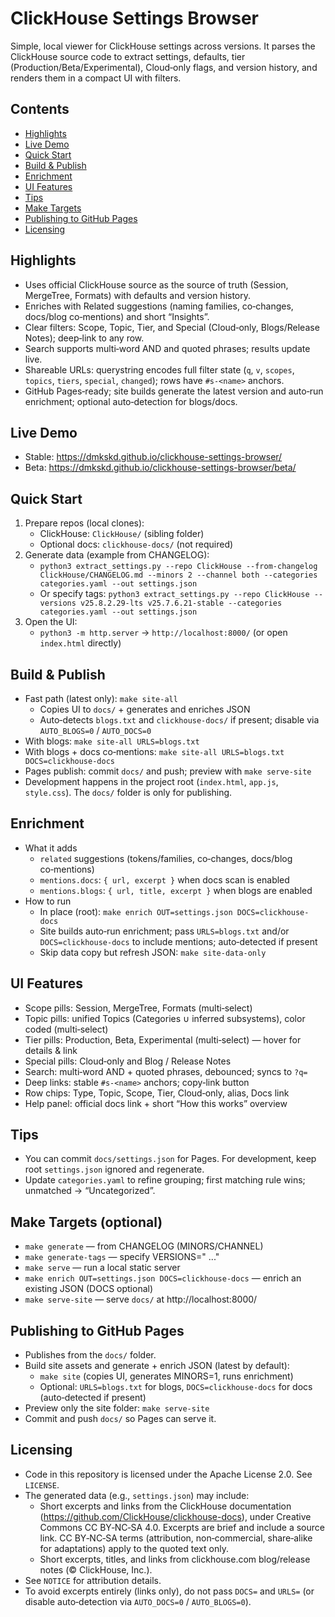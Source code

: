 # ClickHouse Settings Browser

Simple, local viewer for ClickHouse settings across versions. It parses the ClickHouse source code to extract settings, defaults, tier (Production/Beta/Experimental), Cloud‑only flags, and version history, and renders them in a compact UI with filters.

## Contents
- [Highlights](#highlights)
- [Live Demo](#live-demo)
- [Quick Start](#quick-start)
- [Build & Publish](#build--publish)
- [Enrichment](#enrichment)
- [UI Features](#ui-features)
- [Tips](#tips)
- [Make Targets](#make-targets-optional)
- [Publishing to GitHub Pages](#publishing-to-github-pages)
- [Licensing](#licensing)

## Highlights
- Uses official ClickHouse source as the source of truth (Session, MergeTree, Formats) with defaults and version history.
- Enriches with Related suggestions (naming families, co‑changes, docs/blog co‑mentions) and short “Insights”.
- Clear filters: Scope, Topic, Tier, and Special (Cloud‑only, Blogs/Release Notes); deep‑link to any row.
- Search supports multi‑word AND and quoted phrases; results update live.
- Shareable URLs: querystring encodes full filter state (`q`, `v`, `scopes`, `topics`, `tiers`, `special`, `changed`); rows have `#s-<name>` anchors.
- GitHub Pages‑ready; site builds generate the latest version and auto‑run enrichment; optional auto‑detection for blogs/docs.

## Live Demo
- Stable: https://dmkskd.github.io/clickhouse-settings-browser/
- Beta: https://dmkskd.github.io/clickhouse-settings-browser/beta/

## Quick Start
1) Prepare repos (local clones):
   - ClickHouse: `ClickHouse/` (sibling folder)
   - Optional docs: `clickhouse-docs/` (not required)
2) Generate data (example from CHANGELOG):
   - `python3 extract_settings.py --repo ClickHouse --from-changelog ClickHouse/CHANGELOG.md --minors 2 --channel both --categories categories.yaml --out settings.json`
   - Or specify tags: `python3 extract_settings.py --repo ClickHouse --versions v25.8.2.29-lts v25.7.6.21-stable --categories categories.yaml --out settings.json`
3) Open the UI:
   - `python3 -m http.server` → `http://localhost:8000/` (or open `index.html` directly)

## Build & Publish
- Fast path (latest only): `make site-all`
  - Copies UI to `docs/` + generates and enriches JSON
  - Auto‑detects `blogs.txt` and `clickhouse-docs/` if present; disable via `AUTO_BLOGS=0` / `AUTO_DOCS=0`
- With blogs: `make site-all URLS=blogs.txt`
- With blogs + docs co‑mentions: `make site-all URLS=blogs.txt DOCS=clickhouse-docs`
- Pages publish: commit `docs/` and push; preview with `make serve-site`
- Development happens in the project root (`index.html`, `app.js`, `style.css`). The `docs/` folder is only for publishing.

## Enrichment
- What it adds
  - `related` suggestions (tokens/families, co‑changes, docs/blog co‑mentions)
  - `mentions.docs`: `{ url, excerpt }` when docs scan is enabled
  - `mentions.blogs`: `{ url, title, excerpt }` when blogs are enabled
- How to run
  - In place (root): `make enrich OUT=settings.json DOCS=clickhouse-docs`
  - Site builds auto‑run enrichment; pass `URLS=blogs.txt` and/or `DOCS=clickhouse-docs` to include mentions; auto‑detected if present
  - Skip data copy but refresh JSON: `make site-data-only`

## UI Features
- Scope pills: Session, MergeTree, Formats (multi‑select)
- Topic pills: unified Topics (Categories ∪ inferred subsystems), color coded (multi‑select)
- Tier pills: Production, Beta, Experimental (multi‑select) — hover for details & link
- Special pills: Cloud‑only and Blog / Release Notes
- Search: multi‑word AND + quoted phrases, debounced; syncs to `?q=`
- Deep links: stable `#s-<name>` anchors; copy‑link button
- Row chips: Type, Topic, Scope, Tier, Cloud‑only, alias, Docs link
- Help panel: official docs link + short “How this works” overview

## Tips
- You can commit `docs/settings.json` for Pages. For development, keep root `settings.json` ignored and regenerate.
- Update `categories.yaml` to refine grouping; first matching rule wins; unmatched → “Uncategorized”.

## Make Targets (optional)
- `make generate` — from CHANGELOG (MINORS/CHANNEL)
- `make generate-tags` — specify VERSIONS="<tag1> <tag2> ..."
- `make serve` — run a local static server
- `make enrich OUT=settings.json DOCS=clickhouse-docs` — enrich an existing JSON (DOCS optional)
- `make serve-site` — serve `docs/` at http://localhost:8000/

## Publishing to GitHub Pages
- Publishes from the `docs/` folder.
- Build site assets and generate + enrich JSON (latest by default):
  - `make site` (copies UI, generates MINORS=1, runs enrichment)
  - Optional: `URLS=blogs.txt` for blogs, `DOCS=clickhouse-docs` for docs (auto‑detected if present)
- Preview only the site folder: `make serve-site`
- Commit and push `docs/` so Pages can serve it.

## Licensing
- Code in this repository is licensed under the Apache License 2.0. See `LICENSE`.
- The generated data (e.g., `settings.json`) may include:
  - Short excerpts and links from the ClickHouse documentation (https://github.com/ClickHouse/clickhouse-docs), under Creative Commons CC BY‑NC‑SA 4.0. Excerpts are brief and include a source link. CC BY‑NC‑SA terms (attribution, non‑commercial, share‑alike for adaptations) apply to the quoted text only.
  - Short excerpts, titles, and links from clickhouse.com blog/release notes (© ClickHouse, Inc.).
- See `NOTICE` for attribution details.
- To avoid excerpts entirely (links only), do not pass `DOCS=` and `URLS=` (or disable auto‑detection via `AUTO_DOCS=0` / `AUTO_BLOGS=0`).
